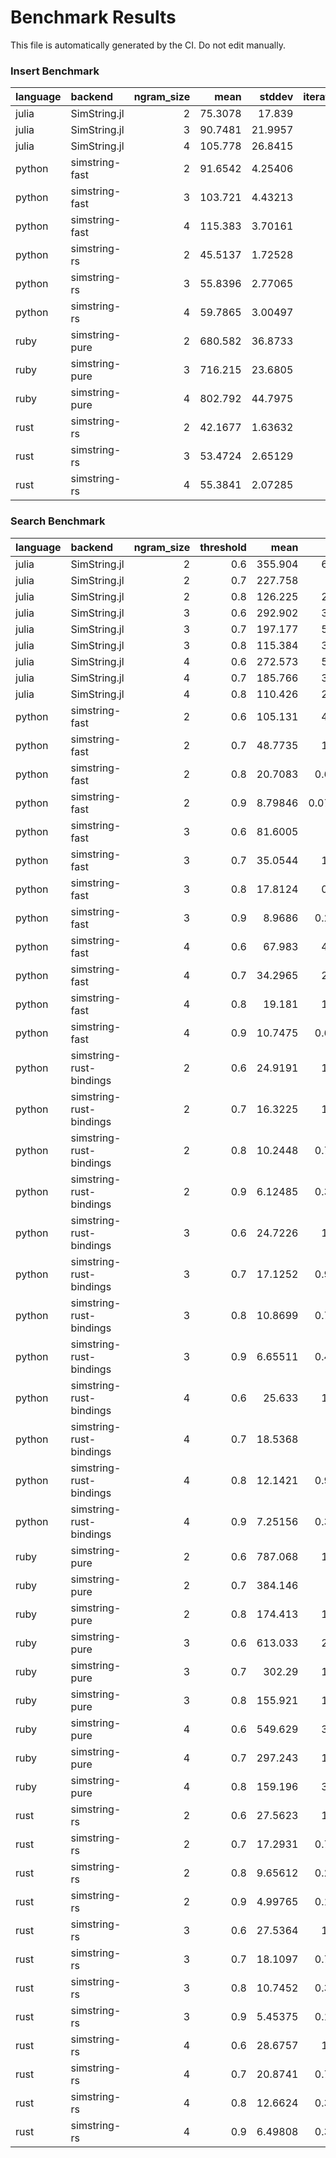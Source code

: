 # Benchmark Results

This file is automatically generated by the CI. Do not edit manually.

### Insert Benchmark
| language   | backend        |   ngram_size |     mean |   stddev |   iterations |
|:-----------|:---------------|-------------:|---------:|---------:|-------------:|
| julia      | SimString.jl   |            2 |  75.3078 | 17.839   |          100 |
| julia      | SimString.jl   |            3 |  90.7481 | 21.9957  |          100 |
| julia      | SimString.jl   |            4 | 105.778  | 26.8415  |          100 |
| python     | simstring-fast |            2 |  91.6542 |  4.25406 |          100 |
| python     | simstring-fast |            3 | 103.721  |  4.43213 |          100 |
| python     | simstring-fast |            4 | 115.383  |  3.70161 |          100 |
| python     | simstring-rs   |            2 |  45.5137 |  1.72528 |          100 |
| python     | simstring-rs   |            3 |  55.8396 |  2.77065 |          100 |
| python     | simstring-rs   |            4 |  59.7865 |  3.00497 |          100 |
| ruby       | simstring-pure |            2 | 680.582  | 36.8733  |           30 |
| ruby       | simstring-pure |            3 | 716.215  | 23.6805  |           28 |
| ruby       | simstring-pure |            4 | 802.792  | 44.7975  |           25 |
| rust       | simstring-rs   |            2 |  42.1677 |  1.63632 |          100 |
| rust       | simstring-rs   |            3 |  53.4724 |  2.65129 |          100 |
| rust       | simstring-rs   |            4 |  55.3841 |  2.07285 |          100 |

### Search Benchmark
| language   | backend                 |   ngram_size |   threshold |      mean |     stddev |   iterations |
|:-----------|:------------------------|-------------:|------------:|----------:|-----------:|-------------:|
| julia      | SimString.jl            |            2 |         0.6 | 355.904   |  6.28606   |           57 |
| julia      | SimString.jl            |            2 |         0.7 | 227.758   |  3.0715    |           88 |
| julia      | SimString.jl            |            2 |         0.8 | 126.225   |  2.07543   |          100 |
| julia      | SimString.jl            |            3 |         0.6 | 292.902   |  3.88766   |           69 |
| julia      | SimString.jl            |            3 |         0.7 | 197.177   |  5.08983   |          100 |
| julia      | SimString.jl            |            3 |         0.8 | 115.384   |  3.09754   |          100 |
| julia      | SimString.jl            |            4 |         0.6 | 272.573   |  5.83513   |           74 |
| julia      | SimString.jl            |            4 |         0.7 | 185.766   |  3.75895   |          100 |
| julia      | SimString.jl            |            4 |         0.8 | 110.426   |  2.69221   |          100 |
| python     | simstring-fast          |            2 |         0.6 | 105.131   |  4.04916   |          100 |
| python     | simstring-fast          |            2 |         0.7 |  48.7735  |  1.01461   |          100 |
| python     | simstring-fast          |            2 |         0.8 |  20.7083  |  0.625128  |          100 |
| python     | simstring-fast          |            2 |         0.9 |   8.79846 |  0.0773078 |          100 |
| python     | simstring-fast          |            3 |         0.6 |  81.6005  |  4.6391    |          100 |
| python     | simstring-fast          |            3 |         0.7 |  35.0544  |  1.43607   |          100 |
| python     | simstring-fast          |            3 |         0.8 |  17.8124  |  0.96351   |          100 |
| python     | simstring-fast          |            3 |         0.9 |   8.9686  |  0.261094  |          100 |
| python     | simstring-fast          |            4 |         0.6 |  67.983   |  4.49738   |          100 |
| python     | simstring-fast          |            4 |         0.7 |  34.2965  |  2.10101   |          100 |
| python     | simstring-fast          |            4 |         0.8 |  19.181   |  1.50857   |          100 |
| python     | simstring-fast          |            4 |         0.9 |  10.7475  |  0.653585  |          100 |
| python     | simstring-rust-bindings |            2 |         0.6 |  24.9191  |  1.37861   |          100 |
| python     | simstring-rust-bindings |            2 |         0.7 |  16.3225  |  1.13059   |          100 |
| python     | simstring-rust-bindings |            2 |         0.8 |  10.2448  |  0.726395  |          100 |
| python     | simstring-rust-bindings |            2 |         0.9 |   6.12485 |  0.385953  |          100 |
| python     | simstring-rust-bindings |            3 |         0.6 |  24.7226  |  1.51509   |          100 |
| python     | simstring-rust-bindings |            3 |         0.7 |  17.1252  |  0.959465  |          100 |
| python     | simstring-rust-bindings |            3 |         0.8 |  10.8699  |  0.767535  |          100 |
| python     | simstring-rust-bindings |            3 |         0.9 |   6.65511 |  0.473264  |          100 |
| python     | simstring-rust-bindings |            4 |         0.6 |  25.633   |  1.94825   |          100 |
| python     | simstring-rust-bindings |            4 |         0.7 |  18.5368  |  1.2434    |          100 |
| python     | simstring-rust-bindings |            4 |         0.8 |  12.1421  |  0.970166  |          100 |
| python     | simstring-rust-bindings |            4 |         0.9 |   7.25156 |  0.399348  |          100 |
| ruby       | simstring-pure          |            2 |         0.6 | 787.068   | 14.7653    |           26 |
| ruby       | simstring-pure          |            2 |         0.7 | 384.146   |  6.5414    |           53 |
| ruby       | simstring-pure          |            2 |         0.8 | 174.413   |  1.23693   |          100 |
| ruby       | simstring-pure          |            3 |         0.6 | 613.033   |  2.24693   |           33 |
| ruby       | simstring-pure          |            3 |         0.7 | 302.29    |  1.47322   |           67 |
| ruby       | simstring-pure          |            3 |         0.8 | 155.921   |  1.05967   |          100 |
| ruby       | simstring-pure          |            4 |         0.6 | 549.629   |  3.89476   |           37 |
| ruby       | simstring-pure          |            4 |         0.7 | 297.243   |  1.78462   |           68 |
| ruby       | simstring-pure          |            4 |         0.8 | 159.196   |  3.75272   |          100 |
| rust       | simstring-rs            |            2 |         0.6 |  27.5623  |  1.03771   |          100 |
| rust       | simstring-rs            |            2 |         0.7 |  17.2931  |  0.751775  |          100 |
| rust       | simstring-rs            |            2 |         0.8 |   9.65612 |  0.287323  |          100 |
| rust       | simstring-rs            |            2 |         0.9 |   4.99765 |  0.127265  |          100 |
| rust       | simstring-rs            |            3 |         0.6 |  27.5364  |  1.03224   |          100 |
| rust       | simstring-rs            |            3 |         0.7 |  18.1097  |  0.711467  |          100 |
| rust       | simstring-rs            |            3 |         0.8 |  10.7452  |  0.393225  |          100 |
| rust       | simstring-rs            |            3 |         0.9 |   5.45375 |  0.105976  |          100 |
| rust       | simstring-rs            |            4 |         0.6 |  28.6757  |  1.01309   |          100 |
| rust       | simstring-rs            |            4 |         0.7 |  20.8741  |  0.735006  |          100 |
| rust       | simstring-rs            |            4 |         0.8 |  12.6624  |  0.329433  |          100 |
| rust       | simstring-rs            |            4 |         0.9 |   6.49808 |  0.349211  |          100 |

